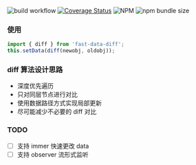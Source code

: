 ![build workflow](https://github.com/ximing/fast-data-diff/actions/workflows/build.yml/badge.svg)
[![Coverage Status](https://coveralls.io/repos/github/ximing/fast-data-diff/badge.svg?branch=master)](https://coveralls.io/github/ximing/fast-data-diff?branch=master)
![NPM](https://img.shields.io/npm/l/fast-data-diff?style=flat-square)
![npm bundle size](https://img.shields.io/bundlephobia/min/fast-data-diff?style=flat-square)

### 使用

```javascript
import { diff } from 'fast-data-diff';
this.setData(diff(newobj, oldobj));
```

### diff 算法设计思路

-   深度优先遍历
-   只对同层节点进行对比
-   使用数据路径方式实现局部更新
-   尽可能减少不必要的 diff 对比

### TODO

-   [ ] 支持 immer 快速更改 data
-   [ ] 支持 observer 流形式监听
